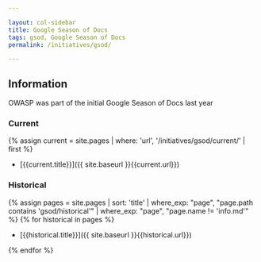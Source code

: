 ```yaml
---

layout: col-sidebar
title: Google Season of Docs
tags: gsod, Google Season of Docs
permalink: /initiatives/gsod/

---
```


## Information

OWASP was part of the initial Google Season of Docs last year

### Current

{% assign current = site.pages | where: 'url', '/initiatives/gsod/current/' | first %}

* [{{current.title}}]({{ site.baseurl }}{{current.url}})

### Historical

{% assign pages = site.pages | sort: 'title' | where_exp: "page", "page.path contains 'gsod/historical'" | where_exp: "page", "page.name != 'info.md'" %}
{% for historical in pages %}

* [{{historical.title}}]({{ site.baseurl }}{{historical.url}})

{% endfor %}

